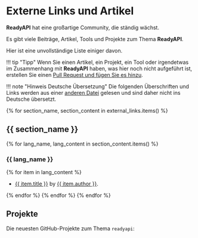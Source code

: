 # Externe Links und Artikel

**ReadyAPI** hat eine großartige Community, die ständig wächst.

Es gibt viele Beiträge, Artikel, Tools und Projekte zum Thema **ReadyAPI**.

Hier ist eine unvollständige Liste einiger davon.

!!! tip "Tipp"
    Wenn Sie einen Artikel, ein Projekt, ein Tool oder irgendetwas im Zusammenhang mit **ReadyAPI** haben, was hier noch nicht aufgeführt ist, erstellen Sie einen <a href="https://github.com/khulnasoft/readyapi/edit/master/docs/en/data/external_links.yml" class="external-link" target="_blank">Pull Request und fügen Sie es hinzu</a>.

!!! note "Hinweis Deutsche Übersetzung"
    Die folgenden Überschriften und Links werden aus einer <a href="https://github.com/khulnasoft/readyapi/blob/master/docs/en/data/external_links.yml" class="external-link" target="_blank">anderen Datei</a> gelesen und sind daher nicht ins Deutsche übersetzt.

{% for section_name, section_content in external_links.items() %}

## {{ section_name }}

{% for lang_name, lang_content in section_content.items() %}

### {{ lang_name }}

{% for item in lang_content %}

* <a href="{{ item.link }}" class="external-link" target="_blank">{{ item.title }}</a> by <a href="{{ item.author_link }}" class="external-link" target="_blank">{{ item.author }}</a>.

{% endfor %}
{% endfor %}
{% endfor %}

## Projekte

Die neuesten GitHub-Projekte zum Thema `readyapi`:

<div class="github-topic-projects">
</div>
